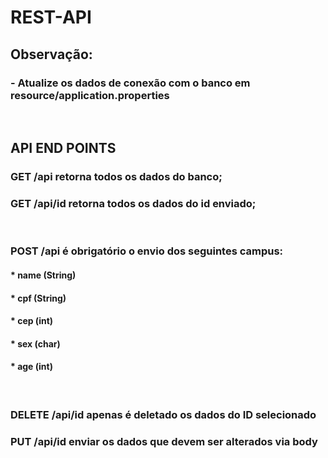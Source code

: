 # REST-API

<h2>Observação:</h2>
<h3>- Atualize os dados de conexão com o banco em resource/application.properties</h3>
</br>
<h2>API END POINTS</h2>
<h3>GET /api retorna todos os dados do banco;</h3>
<h3>GET /api/id retorna todos os dados do id enviado;</h3>
</br>
<h3>POST /api é obrigatório o envio dos seguintes campus:</h3>
<h4>* name (String)</h4>
<h4>* cpf (String)</h4>
<h4>* cep (int)</h4>
<h4>* sex (char)</h4>
<h4>* age (int)</h4>
</br>
<h3>DELETE /api/id apenas é deletado os dados do ID selecionado</h3
</br>
<h3>PUT /api/id enviar os dados que devem ser alterados via body</h3>

